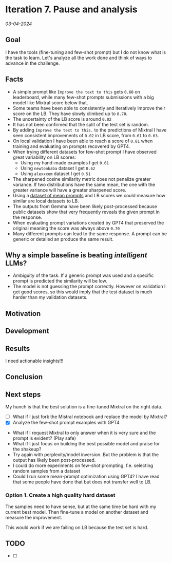 # Iteration 7. Pause and analysis

_03-04-2024_

## Goal

I have the tools (fine-tuning and few-shot prompt) but I do not know what is the task to learn. Let's
analyze all the work done and think of ways to advance in the challenge.

## Facts

- A simple prompt like `Improve the text to this` gets `0.60` on leaderboard, while many few-shot prompts
  submissions with a big model like Mixtral score below that.
- Some teams have been able to consistently and  iteratively improve their score on the LB. They have slowly climbed up to `0.70`.
- The uncertainty of the LB score is around `0.02`
- It has not been confirmed that the split of the test set is random.
- By adding `Improve the text to this.` to the predictions of Mixtral I have seen consistent improvements of `0.02` in LB score, from `0.61` to `0.63`.
- On local validation I have been able to reach a score of `0.81` when training and evaluating on prompts recovered by GPT4.
- When trying different datasets for few-shot prompt I have observed great variability on LB scores:
    - Using my hand-made examples I get `0.61`
    - Using `newtonbaba` dataset I get `0.62`
    - Using `alexxxem` dataset I get `0.51`
- The sharpened cosine similarity metric does not penalize greater variance. If two distributions have the same mean, the one with the greater variance will have a greater sharpened score.
- Using a [dataset of mean prompts](https://www.kaggle.com/datasets/kishanvavdara/llm-prompt-recovery-mean-prompts) and LB scores we could measure how similar are local datasets to LB.
- The outputs from Gemma have been likely post-processed because public datasets show that very frequently
  reveals the given prompt in the response.
- When evaluating prompt variations created by GPT4 that preserved the original meaning the score was always above `0.70`
- Many different prompts can lead to the same response. A prompt can be generic or detailed an produce the same result.

## Why a simple baseline is beating _intelligent_ LLMs?

- Ambiguity of the task. If a generic prompt was used and a specific prompt is predicted the similarity will be low.
- The model is not guessing the prompt correctly. However on validation I get good scores, so this would
  imply that the test dataset is much harder than my validation datasets.

## Motivation

## Development

## Results

I need actionable insights!!!

## Conclusion

## Next steps

My hunch is that the best solution is a fine-tuned Mixtral on the right data.

- [ ] What if I just fork the Mistral notebook and replace the model by Mixtral?
- [x] Analyze the few-shot prompt examples with GPT4
- What if I request Mixtral to only answer when it is very sure and the prompt is evident? (Play safe)
- What if I just focus on building the best possible model and praise for the shakeup?
- Try again with perplexity/model inversion. But the problem is that the output has likely been post-processed.
- I could do more experiments on few-shot prompting, f.e. selecting random samples from a dataset
- Could I run some mean-prompt optimization using GPT4? I have read that some people have done that but does not transfer well to LB.

### Option 1. Create a high quality hard dataset

The samples need to have sense, but at the same time be hard with my current best model.
Then fine-tune a model on another dataset and measure the improvement.

This would work if we are failing on LB because the test set is hard.

## TODO

- [ ]
